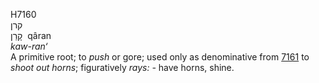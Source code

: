 <body>
  <p>H7160<br>  קרן  <br> קָרַן  ‎  qâran  <br><i>kaw-ran‘ </i><br>A primitive root; to <i>push</i> or gore; used only as denominative from <a href="h7161.htm">7161</a>  to <i>shoot</i> <i>out</i> <i>horns</i>; figuratively <i>rays: - </i>have horns, shine.<br></p>
 </body>